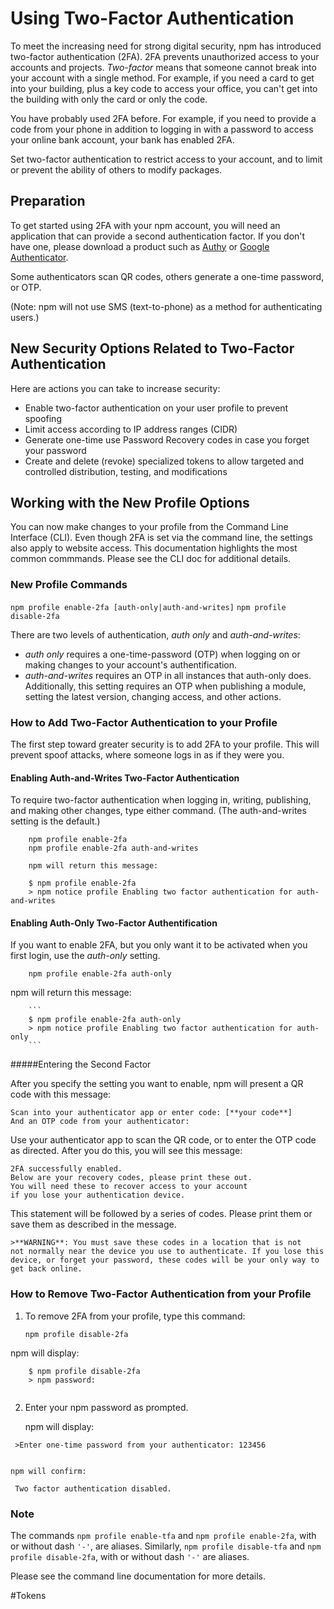 <!--
title: 16 - Using two-factor authentication
featured: true
-->

# Using Two-Factor Authentication

To meet the increasing need for strong digital security, npm has introduced two-factor authentication (2FA).  2FA prevents unauthorized access to your
accounts and projects. *Two-factor*  means that someone cannot break into your account with a single method. For example, if you need a card to get into your building, plus a key code to access your office, you can't get into the building with only the card or only the code. 

You have probably used 2FA before. For example, if you need to provide a code from your phone in addition to logging in with a password to access your online bank account, your bank has enabled 2FA.  

Set two-factor authentication to restrict access to your account, and to limit or prevent the ability of others to modify packages.  

## Preparation

To get started using 2FA with your npm account, you will need an application that can provide a second authentication factor. If you don't have one, please download a product such as [Authy](https://authy.com/download/) or 
[Google Authenticator](https://support.google.com/accounts/answer/1066447). 

Some authenticators scan QR codes, others generate a one-time password, or OTP. 

(Note: npm will not use SMS (text-to-phone) as a method for authenticating users.)

## New Security Options Related to Two-Factor Authentication

Here are actions you can take to increase security:

* Enable two-factor authentication on your user profile to prevent spoofing
* Limit access according to IP address ranges (CIDR)
* Generate one-time use Password Recovery codes in case you forget your password
* Create and delete (revoke) specialized tokens to allow targeted and controlled distribution, testing, and modifications

## Working with the New Profile Options

You can now make changes to your profile from the Command Line Interface (CLI). Even though 2FA is set via the command line, the settings also apply to website access. This documentation highlights the most common commmands. Please see the CLI doc for additional details.  

### New Profile Commands

  `npm profile enable-2fa [auth-only|auth-and-writes]`
  `npm profile disable-2fa`
  
There are two levels of authentication, *auth only* and *auth-and-writes*:

* *auth only*  requires a one-time-password (OTP) when logging on or making changes to your account's authentification. 
* *auth-and-writes*  requires an OTP in all instances that auth-only does. Additionally, this setting requires an OTP when publishing a module, setting the latest version, changing access, and other actions. 

### How to Add Two-Factor Authentication to your Profile

The first step toward greater security is to add 2FA to your profile. This will prevent spoof attacks, where someone logs in as if they were you.

#### Enabling Auth-and-Writes Two-Factor Authentication

To require two-factor authentication when logging in, writing, publishing, and making other changes, type either command. (The auth-and-writes setting is the default.)
  
        npm profile enable-2fa
        npm profile enable-2fa auth-and-writes 
        
        npm will return this message:
        
        $ npm profile enable-2fa
        > npm notice profile Enabling two factor authentication for auth-and-writes
   
#### Enabling Auth-Only Two-Factor Authentification

If you want to enable 2FA, but you only want it to be activated when you first login, use the *auth-only* setting. 

        npm profile enable-2fa auth-only
        
 npm will return this message: 
 
        ```
        $ npm profile enable-2fa auth-only
        > npm notice profile Enabling two factor authentication for auth-only
        ```

#####Entering the Second Factor

After you specify the setting you want to enable, npm will present a QR code with this message:

   
    Scan into your authenticator app or enter code: [**your code**]
    And an OTP code from your authenticator:
    
Use your authenticator app to scan the QR code, or to enter the OTP code as directed.  After you do this, you will see this message:

    2FA successfully enabled. 
    Below are your recovery codes, please print these out. 
    You will need these to recover access to your account 
    if you lose your authentication device.
 
This statement will be followed by a series of codes. Please print them or save them as described in the message.

    >**WARNING**: You must save these codes in a location that is not  
    not normally near the device you use to authenticate. If you lose this device, or forget your password, these codes will be your only way to get back online.

### How to Remove Two-Factor Authentication from your Profile

1.  To remove 2FA from your profile, type this command:

    ```
    npm profile disable-2fa
    ```
npm will display:

````
    $ npm profile disable-2fa
    > npm password:
    
````

2.  Enter your npm password as prompted. 

    npm will display: 
    
````
 >Enter one-time password from your authenticator: 123456
 
````
	npm will confirm: 

````
 Two factor authentication disabled.
````

### Note

The commands `npm profile enable-tfa` and `npm profile enable-2fa`, with or without dash `'-'`, are aliases. Similarly, `npm profile disable-tfa` and `npm profile disable-2fa`, with or without dash `'-'` are aliases.

Please see the command line documentation for more details. 

#Tokens 
